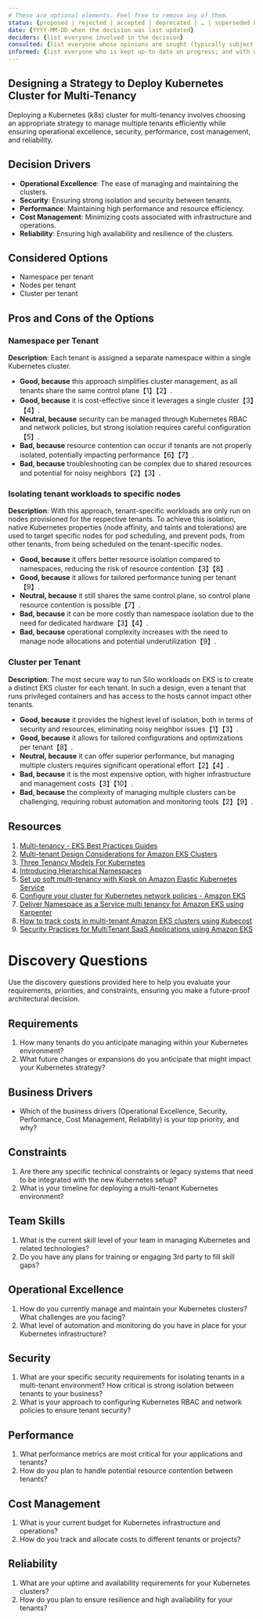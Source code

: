 ```yaml
---
# These are optional elements. Feel free to remove any of them.
status: {proposed | rejected | accepted | deprecated | … | superseded by [ADR-0005](0005-example.md)}
date: {YYYY-MM-DD when the decision was last updated}
deciders: {list everyone involved in the decision}
consulted: {list everyone whose opinions are sought (typically subject-matter experts); and with whom there is a two-way communication}
informed: {list everyone who is kept up-to-date on progress; and with whom there is a one-way communication}
---
```

## Designing a Strategy to Deploy Kubernetes Cluster for Multi-Tenancy

Deploying a Kubernetes (k8s) cluster for multi-tenancy involves choosing an appropriate strategy to manage multiple tenants efficiently while ensuring operational excellence, security, performance, cost management, and reliability.

## Decision Drivers

* **Operational Excellence**: The ease of managing and maintaining the clusters.
* **Security**: Ensuring strong isolation and security between tenants.
* **Performance**: Maintaining high performance and resource efficiency.
* **Cost Management**: Minimizing costs associated with infrastructure and operations.
* **Reliability**: Ensuring high availability and resilience of the clusters.

## Considered Options

* Namespace per tenant
* Nodes per tenant
* Cluster per tenant

## Pros and Cons of the Options

### Namespace per Tenant

**Description**: Each tenant is assigned a separate namespace within a single Kubernetes cluster.

* **Good, because** this approach simplifies cluster management, as all tenants share the same control plane【1】【2】.
* **Good, because** it is cost-effective since it leverages a single cluster【3】【4】.
* **Neutral, because** security can be managed through Kubernetes RBAC and network policies, but strong isolation requires careful configuration【5】.
* **Bad, because** resource contention can occur if tenants are not properly isolated, potentially impacting performance【6】【7】.
* **Bad, because** troubleshooting can be complex due to shared resources and potential for noisy neighbors【2】【3】.

### Isolating tenant workloads to specific nodes

**Description**: With this approach, tenant-specific workloads are only run on nodes provisioned for the respective tenants. To achieve this isolation, native Kubernetes properties (node affinity, and taints and tolerations) are used to target specific nodes for pod scheduling, and prevent pods, from other tenants, from being scheduled on the tenant-specific nodes.

* **Good, because** it offers better resource isolation compared to namespaces, reducing the risk of resource contention【3】【8】.
* **Good, because** it allows for tailored performance tuning per tenant【9】.
* **Neutral, because** it still shares the same control plane, so control plane resource contention is possible【7】.
* **Bad, because** it can be more costly than namespace isolation due to the need for dedicated hardware【3】【4】.
* **Bad, because** operational complexity increases with the need to manage node allocations and potential underutilization【9】.

### Cluster per Tenant

**Description**: The most secure way to run Silo workloads on EKS is to create a distinct EKS cluster for each tenant. In such a design, even a tenant that runs privileged containers and has access to the hosts cannot impact other tenants.

* **Good, because** it provides the highest level of isolation, both in terms of security and resources, eliminating noisy neighbor issues【1】【3】.
* **Good, because** it allows for tailored configurations and optimizations per tenant【8】.
* **Neutral, because** it can offer superior performance, but managing multiple clusters requires significant operational effort【2】【4】.
* **Bad, because** it is the most expensive option, with higher infrastructure and management costs【3】【10】.
* **Bad, because** the complexity of managing multiple clusters can be challenging, requiring robust automation and monitoring tools【2】【9】.

## Resources

1. [Multi-tenancy - EKS Best Practices Guides](https://aws.github.io/aws-eks-best-practices/security/docs/multitenancy/)
2. [Multi-tenant Design Considerations for Amazon EKS Clusters](https://aws.amazon.com/blogs/containers/multi-tenant-design-considerations-for-amazon-eks-clusters/)
3. [Three Tenancy Models For Kubernetes](https://kubernetes.io/blog/2021/04/15/three-tenancy-models-for-kubernetes/)
4. [Introducing Hierarchical Namespaces](https://kubernetes.io/blog/2020/08/14/introducing-hierarchical-namespaces/)
5. [Set up soft multi-tenancy with Kiosk on Amazon Elastic Kubernetes Service](https://aws.amazon.com/blogs/containers/set-up-soft-multi-tenancy-with-kiosk-on-amazon-elastic-kubernetes-service/)
6. [Configure your cluster for Kubernetes network policies - Amazon EKS](https://docs.aws.amazon.com/eks/latest/userguide/cni-network-policy.html)
7. [Deliver Namespace as a Service multi tenancy for Amazon EKS using Karpenter](https://aws.amazon.com/blogs/containers/deliver-namespace-as-a-service-multi-tenancy-for-amazon-eks-using-karpenter/)
8. [How to track costs in multi-tenant Amazon EKS clusters using Kubecost](https://aws.amazon.com/blogs/containers/how-to-track-costs-in-multi-tenant-amazon-eks-clusters-using-kubecost/)
9. [Security Practices for MultiTenant SaaS Applications using Amazon EKS](https://d1.awsstatic.com/whitepapers/security-practices-for-multi-tenant-saas-apps-using-eks.pdf)


# Discovery Questions 
Use the discovery questions provided here to help you evaluate your requirements, priorities, and constraints, ensuring you make a future-proof architectural decision.

## Requirements

1. How many tenants do you anticipate managing within your Kubernetes environment?
2. What future changes or expansions do you anticipate that might impact your Kubernetes strategy?

## Business Drivers

- Which of the business drivers (Operational Excellence, Security, Performance, Cost Management, Reliability) is your top priority, and why?

## Constraints

1. Are there any specific technical constraints or legacy systems that need to be integrated with the new Kubernetes setup?
2. What is your timeline for deploying a multi-tenant Kubernetes environment?

## Team Skills

1. What is the current skill level of your team in managing Kubernetes and related technologies?
2. Do you have any plans for training or engaging 3rd party to fill skill gaps?

## Operational Excellence

1. How do you currently manage and maintain your Kubernetes clusters? What challenges are you facing?
2. What level of automation and monitoring do you have in place for your Kubernetes infrastructure?

## Security

1. What are your specific security requirements for isolating tenants in a multi-tenant environment? How critical is strong isolation between tenants to your business?
2. What is your approach to configuring Kubernetes RBAC and network policies to ensure tenant security?

## Performance

1. What performance metrics are most critical for your applications and tenants?
2. How do you plan to handle potential resource contention between tenants?

## Cost Management

1. What is your current budget for Kubernetes infrastructure and operations?
2. How do you track and allocate costs to different tenants or projects?

## Reliability

1. What are your uptime and availability requirements for your Kubernetes clusters?
2. How do you plan to ensure resilience and high availability for your tenants?

